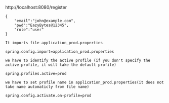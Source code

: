 http://localhost:8080/register

```
{
    "email":"john@example.com",
    "pwd":"EazyBytes@12345",
    "role":"user"
}
```



`It imports file application_prod.properties`
```
spring.config.import=application_prod.properties
```

`we have to identify the active profile (if you don't specify the active profile, it will take the default profile)`
```
spring.profiles.active=prod
```


`we have to set profile name in application_prod.properties(it does not take name automaticly from file name)`
```
spring.config.activate.on-profile=prod
```